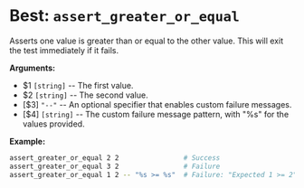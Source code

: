 # Best: `assert_greater_or_equal`

Asserts one value is greater than or equal to the other value.
This will exit the test immediately if it fails.



**Arguments:**

 - $1  `[string]`     -- The first value.
 - $2  `[string]`     -- The second value.
- \[$3\]  `"--"`      -- An optional specifier that enables custom failure messages.
- \[$4\]  `[string]`  -- The custom failure message pattern, with "%s" for the values provided.



**Example:**

```bash
assert_greater_or_equal 2 2                # Success
assert_greater_or_equal 3 2                # Failure
assert_greater_or_equal 1 2 -- "%s >= %s"  # Failure: "Expected 1 >= 2"
```

